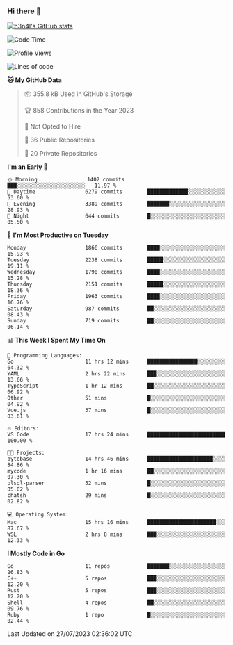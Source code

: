 ### Hi there 👋

[![h3n4l's GitHub stats](https://github-readme-stats.vercel.app/api?username=h3n4l&count_private=true&show_icons=true&theme=radical)](https://github.com/h3n4l/github-readme-stats)

<!--START_SECTION:waka-->
![Code Time](http://img.shields.io/badge/Code%20Time-1%2C438%20hrs%2035%20mins-blue)

![Profile Views](http://img.shields.io/badge/Profile%20Views-2-blue)

![Lines of code](https://img.shields.io/badge/From%20Hello%20World%20I%27ve%20Written-3.2%20million%20lines%20of%20code-blue)

**🐱 My GitHub Data** 

> 📦 355.8 kB Used in GitHub's Storage 
 > 
> 🏆 858 Contributions in the Year 2023
 > 
> 🚫 Not Opted to Hire
 > 
> 📜 36 Public Repositories 
 > 
> 🔑 20 Private Repositories 
 > 
**I'm an Early 🐤** 

```text
🌞 Morning                1402 commits        ███░░░░░░░░░░░░░░░░░░░░░░   11.97 % 
🌆 Daytime                6279 commits        █████████████░░░░░░░░░░░░   53.60 % 
🌃 Evening                3389 commits        ███████░░░░░░░░░░░░░░░░░░   28.93 % 
🌙 Night                  644 commits         █░░░░░░░░░░░░░░░░░░░░░░░░   05.50 % 
```
📅 **I'm Most Productive on Tuesday** 

```text
Monday                   1866 commits        ████░░░░░░░░░░░░░░░░░░░░░   15.93 % 
Tuesday                  2238 commits        █████░░░░░░░░░░░░░░░░░░░░   19.11 % 
Wednesday                1790 commits        ████░░░░░░░░░░░░░░░░░░░░░   15.28 % 
Thursday                 2151 commits        █████░░░░░░░░░░░░░░░░░░░░   18.36 % 
Friday                   1963 commits        ████░░░░░░░░░░░░░░░░░░░░░   16.76 % 
Saturday                 987 commits         ██░░░░░░░░░░░░░░░░░░░░░░░   08.43 % 
Sunday                   719 commits         ██░░░░░░░░░░░░░░░░░░░░░░░   06.14 % 
```


📊 **This Week I Spent My Time On** 

```text
💬 Programming Languages: 
Go                       11 hrs 12 mins      ████████████████░░░░░░░░░   64.32 % 
YAML                     2 hrs 22 mins       ███░░░░░░░░░░░░░░░░░░░░░░   13.66 % 
TypeScript               1 hr 12 mins        ██░░░░░░░░░░░░░░░░░░░░░░░   06.92 % 
Other                    51 mins             █░░░░░░░░░░░░░░░░░░░░░░░░   04.92 % 
Vue.js                   37 mins             █░░░░░░░░░░░░░░░░░░░░░░░░   03.61 % 

🔥 Editors: 
VS Code                  17 hrs 24 mins      █████████████████████████   100.00 % 

🐱‍💻 Projects: 
bytebase                 14 hrs 46 mins      █████████████████████░░░░   84.86 % 
mycode                   1 hr 16 mins        ██░░░░░░░░░░░░░░░░░░░░░░░   07.30 % 
plsql-parser             52 mins             █░░░░░░░░░░░░░░░░░░░░░░░░   05.02 % 
chatsh                   29 mins             █░░░░░░░░░░░░░░░░░░░░░░░░   02.82 % 

💻 Operating System: 
Mac                      15 hrs 16 mins      ██████████████████████░░░   87.67 % 
WSL                      2 hrs 8 mins        ███░░░░░░░░░░░░░░░░░░░░░░   12.33 % 
```

**I Mostly Code in Go** 

```text
Go                       11 repos            ███████░░░░░░░░░░░░░░░░░░   26.83 % 
C++                      5 repos             ███░░░░░░░░░░░░░░░░░░░░░░   12.20 % 
Rust                     5 repos             ███░░░░░░░░░░░░░░░░░░░░░░   12.20 % 
Shell                    4 repos             ██░░░░░░░░░░░░░░░░░░░░░░░   09.76 % 
Ruby                     1 repo              █░░░░░░░░░░░░░░░░░░░░░░░░   02.44 % 
```




 Last Updated on 27/07/2023 02:36:02 UTC
<!--END_SECTION:waka-->


